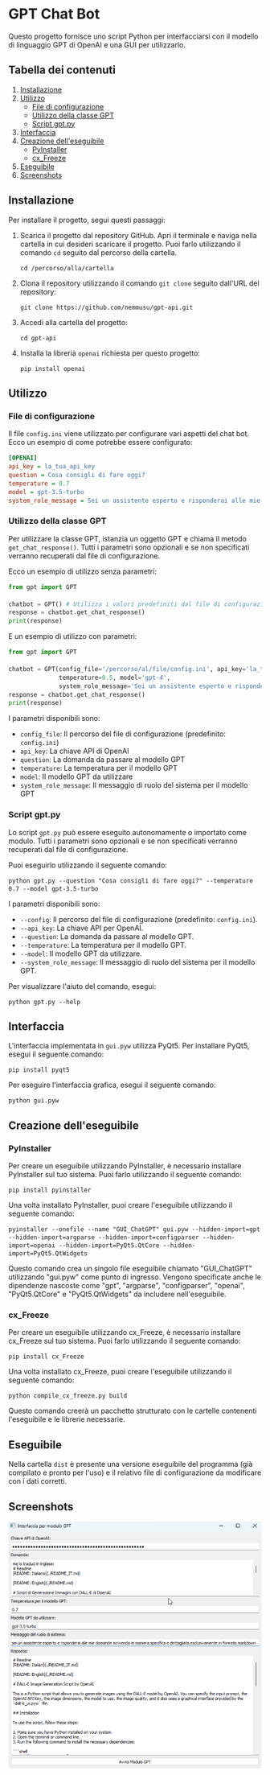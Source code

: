 # GPT Chat Bot

Questo progetto fornisce uno script Python per interfacciarsi con il modello di linguaggio GPT di OpenAI e una GUI per utilizzarlo.

## Tabella dei contenuti
1. [Installazione](#installazione)
2. [Utilizzo](#utilizzo)
   - [File di configurazione](#file-di-configurazione)
   - [Utilizzo della classe GPT](#utilizzo-della-classe-gpt)
   - [Script gpt.py](#script-gptpy)
3. [Interfaccia](#interfaccia)
4. [Creazione dell'eseguibile](#creazione-delleseguibile)
   - [PyInstaller](#pyinstaller)
   - [cx_Freeze](#cxfreeze)
5. [Eseguibile](#eseguibile)
6. [Screenshots](#screenshots)

## Installazione <a name="installazione"></a>
Per installare il progetto, segui questi passaggi:

1. Scarica il progetto dal repository GitHub. Apri il terminale e naviga nella cartella in cui desideri scaricare il progetto. Puoi farlo utilizzando il comando `cd` seguito dal percorso della cartella.
    ```shell
    cd /percorso/alla/cartella
    ```
2. Clona il repository utilizzando il comando `git clone` seguito dall'URL del repository:
    ```shell
    git clone https://github.com/nemmusu/gpt-api.git
    ```
3. Accedi alla cartella del progetto:
    ```shell
    cd gpt-api
    ```
4. Installa la libreria `openai` richiesta per questo progetto:
    ```shell
    pip install openai
    ```

## Utilizzo <a name="utilizzo"></a>

### File di configurazione <a name="file-di-configurazione"></a>
Il file `config.ini` viene utilizzato per configurare vari aspetti del chat bot. Ecco un esempio di come potrebbe essere configurato:

```ini
[OPENAI]
api_key = la_tua_api_key
question = Cosa consigli di fare oggi?
temperature = 0.7
model = gpt-3.5-turbo
system_role_message = Sei un assistente esperto e risponderai alle mie domande in maniera specifica e dettagliata esclusivamente in formato markdown.
```

### Utilizzo della classe GPT <a name="utilizzo-della-classe-gpt"></a>
Per utilizzare la classe GPT, istanzia un oggetto GPT e chiama il metodo `get_chat_response()`. Tutti i parametri sono opzionali e se non specificati verranno recuperati dal file di configurazione.

Ecco un esempio di utilizzo senza parametri:
```python
from gpt import GPT

chatbot = GPT() # Utilizza i valori predefiniti dal file di configurazione
response = chatbot.get_chat_response()
print(response)
```

E un esempio di utilizzo con parametri:
```python
from gpt import GPT

chatbot = GPT(config_file='/percorso/al/file/config.ini', api_key='la_tua_api_key', question='Qual è il significato della vita?', 
              temperature=0.5, model='gpt-4', 
              system_role_message='Sei un assistente esperto e risponderai alle mie domande in maniera specifica e dettagliata esclusivamente in formato markdown.')
response = chatbot.get_chat_response()
print(response)
```

I parametri disponibili sono:

- `config_file`: Il percorso del file di configurazione (predefinito: `config.ini`)
- `api_key`: La chiave API di OpenAI
- `question`: La domanda da passare al modello GPT
- `temperature`: La temperatura per il modello GPT
- `model`: Il modello GPT da utilizzare
- `system_role_message`: Il messaggio di ruolo del sistema per il modello GPT

### Script gpt.py <a name="script-gptpy"></a>
Lo script `gpt.py` può essere eseguito autonomamente o importato come modulo. Tutti i parametri sono opzionali e se non specificati verranno recuperati dal file di configurazione.

Puoi eseguirlo utilizzando il seguente comando:
```shell
python gpt.py --question "Cosa consigli di fare oggi?" --temperature 0.7 --model gpt-3.5-turbo
```
I parametri disponibili sono:

- `--config`: Il percorso del file di configurazione (predefinito: `config.ini`).
- `--api_key`: La chiave API per OpenAI.
- `--question`: La domanda da passare al modello GPT.
- `--temperature`: La temperatura per il modello GPT.
- `--model`: Il modello GPT da utilizzare.
- `--system_role_message`: Il messaggio di ruolo del sistema per il modello GPT.

Per visualizzare l'aiuto del comando, esegui:
```shell
python gpt.py --help
```

## Interfaccia <a name="interfaccia"></a>
L'interfaccia implementata in `gui.pyw` utilizza PyQt5. Per installare PyQt5, esegui il seguente comando:
```shell
pip install pyqt5
```
Per eseguire l'interfaccia grafica, esegui il seguente comando:
```shell
python gui.pyw
```

## Creazione dell'eseguibile <a name="creazione-delleseguibile"></a>

### PyInstaller <a name="pyinstaller"></a>
Per creare un eseguibile utilizzando PyInstaller, è necessario installare PyInstaller sul tuo sistema. Puoi farlo utilizzando il seguente comando:

```
pip install pyinstaller
```

Una volta installato PyInstaller, puoi creare l'eseguibile utilizzando il seguente comando:

```
pyinstaller --onefile --name "GUI_ChatGPT" gui.pyw --hidden-import=gpt --hidden-import=argparse --hidden-import=configparser --hidden-import=openai --hidden-import=PyQt5.QtCore --hidden-import=PyQt5.QtWidgets
```

Questo comando crea un singolo file eseguibile chiamato "GUI_ChatGPT" utilizzando "gui.pyw" come punto di ingresso. Vengono specificate anche le dipendenze nascoste come "gpt", "argparse", "configparser", "openai", "PyQt5.QtCore" e "PyQt5.QtWidgets" da includere nell'eseguibile.

### cx_Freeze <a name="cxfreeze"></a>
Per creare un eseguibile utilizzando cx_Freeze, è necessario installare cx_Freeze sul tuo sistema. Puoi farlo utilizzando il seguente comando:

```
pip install cx_Freeze
```

Una volta installato cx_Freeze, puoi creare l'eseguibile utilizzando il seguente comando:

```
python compile_cx_freeze.py build
```

Questo comando creerà un pacchetto strutturato con le cartelle contenenti l'eseguibile e le librerie necessarie.

## Eseguibile <a name="eseguibile"></a>

Nella cartella `dist` è presente una versione eseguibile del programma (già compilato e pronto per l'uso) e il relativo file di configurazione da modificare con i dati corretti.

## Screenshots <a name="screenshots"></a>

![Screenshot GPT API](https://github.com/nemmusu/gpt-api/blob/main/screenshots/interface-example.png)

